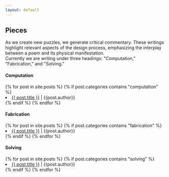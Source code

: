 ```yaml
---
layout: default
---
```


## Pieces

<div style="text-align: left"> As we create new puzzles, we generate critical commentary. These writings highlight relevant aspects of the design process, emphasizing the interplay between a poem and its physical manifestation. </div>

<div style="text-align: left"> Currently we are writing under three headings: "Computation," "Fabrication," and "Solving."</div>

<h4> Computation </h4>
{% for post in site.posts %} 
{% if post.categories contains "computation" %}
<li> <a href="{{ site.baseurl }}{{ post.url }}">{{ post.title }}</a> | {{post.author}} </li>
{% endif %}
{% endfor %}
<h4> Fabrication </h4>
{% for post in site.posts %} 
{% if post.categories contains "fabrication" %}
<li><a href="{{ site.baseurl }}{{ post.url }}">{{ post.title }}</a> | {{post.author}}</li>
{% endif %}
{% endfor %}
<h4> Solving </h4>
{% for post in site.posts %} 
{% if post.categories contains "solving" %}
<li><a href="{{ site.baseurl }}{{ post.url }}">{{ post.title }}</a> | {{post.author}}</li>
{% endif %}
{% endfor %}

